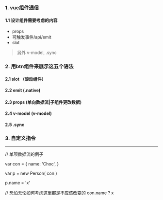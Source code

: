 
### 1. vue组件通信

#### 1.1 设计组件需要考虑的内容

- props
- 可触发事件/api/emit
- slot

> 另外 v-model, .sync

### 2. 用btn组件来展示这五个语法
#### 2.1 slot （滚动组件）
#### 2.2 emit (.native)
#### 2.3 props (单向数据流|子组件更改数据)
#### 2.4 v-model (v-model)
#### 2.5 .sync

### 3. 自定义指令

---------------------------------------------------

// 单项数据流的例子

var con = {
    name: 'Choc',
}

var p = new Person( con )

p.name = 'x'


// 恐怕无论如何考虑这里都是不应该改变的
con.name ? x
